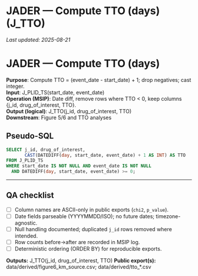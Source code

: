 # JADER — Compute TTO (days) (J_TTO)

_Last updated: 2025-08-21_

# JADER — Compute TTO (days)

**Purpose**: Compute TTO = (event_date - start_date) + 1; drop negatives; cast integer.  
**Input**: J_PLID_TS(start_date, event_date)  
**Operation (MSIP)**: Date diff, remove rows where TTO < 0, keep columns {j_id, drug_of_interest, TTO}.  
**Output (logical)**: J_TTO(j_id, drug_of_interest, TTO)  
**Downstream**: Figure 5/6 and TTO analyses

## Pseudo-SQL
```sql
SELECT j_id, drug_of_interest,
       CAST(DATEDIFF(day, start_date, event_date) + 1 AS INT) AS TTO
FROM J_PLID_TS
WHERE start_date IS NOT NULL AND event_date IS NOT NULL
  AND DATEDIFF(day, start_date, event_date) >= 0;

```

---
## QA checklist
- [ ] Column names are ASCII-only in public exports (`chi2`, `p_value`).
- [ ] Date fields parseable (YYYYMMDD/ISO); no future dates; timezone-agnostic.
- [ ] Null handling documented; duplicated `j_id` rows removed where intended.
- [ ] Row counts before→after are recorded in MSIP log.
- [ ] Deterministic ordering (ORDER BY) for reproducible exports.

**Outputs:** J_TTO(j_id, drug_of_interest, TTO)
**Public export(s):** data/derived/figure6_km_source.csv; data/derived/tto_*.csv

